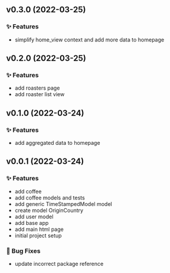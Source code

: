 ## v0.3.0 (2022-03-25)

### ✨ Features

- simplify home_view context and add more data to homepage

## v0.2.0 (2022-03-25)

### ✨ Features

- add roasters page
- add roaster list view

## v0.1.0 (2022-03-24)

### ✨ Features

- add aggregated data to homepage

## v0.0.1 (2022-03-24)

### ✨ Features

- add coffee
- add coffee models and tests
- add generic TimeStampedModel model
- create model OriginCountry
- add user model
- add base app
- add main html page
- initial project setup

### 🐛 Bug Fixes

- update incorrect package reference
